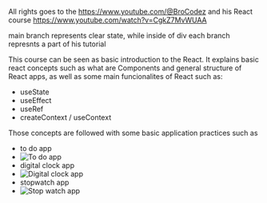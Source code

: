 All rights goes to the https://www.youtube.com/@BroCodez and his React course https://www.youtube.com/watch?v=CgkZ7MvWUAA

main branch represents clear state, while inside of div each branch represnts a part of his tutorial

This course can be seen as basic introduction to the React. It explains basic react concepts such as what are Components and general structure of React apps, as well as some main funcionalites of React such as:
- useState
- useEffect
- useRef
- createContext / useContext

Those concepts are followed with some basic application practices such as
- to do app 
- ![To do app](https://github.com/user-attachments/assets/2afa5e6a-a08b-49a8-aa59-cab494d67d40)
- digital clock app
- ![Digital clock app](https://github.com/user-attachments/assets/85277e10-bc7d-42a0-bd8b-0c799e0e1bf0)
- stopwatch app
- ![Stop watch app](https://github.com/user-attachments/assets/b9f8f262-0758-4f60-8b5d-498c839494fe)
